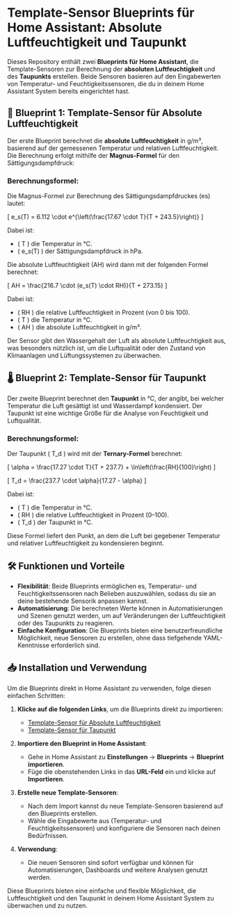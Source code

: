 # Template-Sensor Blueprints für Home Assistant: Absolute Luftfeuchtigkeit und Taupunkt

Dieses Repository enthält zwei **Blueprints für Home Assistant**, die Template-Sensoren zur Berechnung der **absoluten Luftfeuchtigkeit** und des **Taupunkts** erstellen. Beide Sensoren basieren auf den Eingabewerten von Temperatur- und Feuchtigkeitssensoren, die du in deinem Home Assistant System bereits eingerichtet hast.

## 🚀 Blueprint 1: Template-Sensor für Absolute Luftfeuchtigkeit
Der erste Blueprint berechnet die **absolute Luftfeuchtigkeit** in g/m³, basierend auf der gemessenen Temperatur und relativen Luftfeuchtigkeit. Die Berechnung erfolgt mithilfe der **Magnus-Formel** für den Sättigungsdampfdruck:

### Berechnungsformel:
Die Magnus-Formel zur Berechnung des Sättigungsdampfdruckes (es) lautet:

\[
e_s(T) = 6.112 \cdot e^{\left(\frac{17.67 \cdot T}{T + 243.5}\right)}
\]

Dabei ist:
- \( T \) die Temperatur in °C.
- \( e_s(T) \) der Sättigungsdampfdruck in hPa.

Die absolute Luftfeuchtigkeit (AH) wird dann mit der folgenden Formel berechnet:

\[
AH = \frac{216.7 \cdot (e_s(T) \cdot RH)}{T + 273.15}
\]

Dabei ist:
- \( RH \) die relative Luftfeuchtigkeit in Prozent (von 0 bis 100).
- \( T \) die Temperatur in °C.
- \( AH \) die absolute Luftfeuchtigkeit in g/m³.

Der Sensor gibt den Wassergehalt der Luft als absolute Luftfeuchtigkeit aus, was besonders nützlich ist, um die Luftqualität oder den Zustand von Klimaanlagen und Lüftungssystemen zu überwachen.

## 🌡️ Blueprint 2: Template-Sensor für Taupunkt
Der zweite Blueprint berechnet den **Taupunkt** in °C, der angibt, bei welcher Temperatur die Luft gesättigt ist und Wasserdampf kondensiert. Der Taupunkt ist eine wichtige Größe für die Analyse von Feuchtigkeit und Luftqualität.

### Berechnungsformel:
Der Taupunkt \( T_d \) wird mit der **Ternary-Formel** berechnet:

\[
\alpha = \frac{17.27 \cdot T}{T + 237.7} + \ln\left(\frac{RH}{100}\right)
\]

\[
T_d = \frac{237.7 \cdot \alpha}{17.27 - \alpha}
\]

Dabei ist:
- \( T \) die Temperatur in °C.
- \( RH \) die relative Luftfeuchtigkeit in Prozent (0–100).
- \( T_d \) der Taupunkt in °C.

Diese Formel liefert den Punkt, an dem die Luft bei gegebener Temperatur und relativer Luftfeuchtigkeit zu kondensieren beginnt.

## 🛠️ Funktionen und Vorteile
- **Flexibilität**: Beide Blueprints ermöglichen es, Temperatur- und Feuchtigkeitssensoren nach Belieben auszuwählen, sodass du sie an deine bestehende Sensorik anpassen kannst.
- **Automatisierung**: Die berechneten Werte können in Automatisierungen und Szenen genutzt werden, um auf Veränderungen der Luftfeuchtigkeit oder des Taupunkts zu reagieren.
- **Einfache Konfiguration**: Die Blueprints bieten eine benutzerfreundliche Möglichkeit, neue Sensoren zu erstellen, ohne dass tiefgehende YAML-Kenntnisse erforderlich sind.

## 📥 Installation und Verwendung

Um die Blueprints direkt in Home Assistant zu verwenden, folge diesen einfachen Schritten:

1. **Klicke auf die folgenden Links**, um die Blueprints direkt zu importieren:
   - [Template-Sensor für Absolute Luftfeuchtigkeit](https://github.com/nico123469/Absolute-Luftfeuchtigkeit-und-Taupunkt/raw/refs/heads/main/Absolute%20Luftfeuchtigkeit.yaml)
   - [Template-Sensor für Taupunkt](https://raw.githubusercontent.com/DEIN_GITHUB_BENUTZERNAME/REPOSITORY_NAME/main/template_taupunkt.yaml)

2. **Importiere den Blueprint in Home Assistant**:
   - Gehe in Home Assistant zu **Einstellungen** → **Blueprints** → **Blueprint importieren**.
   - Füge die obenstehenden Links in das **URL-Feld** ein und klicke auf **Importieren**.

3. **Erstelle neue Template-Sensoren**:
   - Nach dem Import kannst du neue Template-Sensoren basierend auf den Blueprints erstellen.
   - Wähle die Eingabewerte aus (Temperatur- und Feuchtigkeitssensoren) und konfiguriere die Sensoren nach deinen Bedürfnissen.

4. **Verwendung**:
   - Die neuen Sensoren sind sofort verfügbar und können für Automatisierungen, Dashboards und weitere Analysen genutzt werden.

Diese Blueprints bieten eine einfache und flexible Möglichkeit, die Luftfeuchtigkeit und den Taupunkt in deinem Home Assistant System zu überwachen und zu nutzen.

